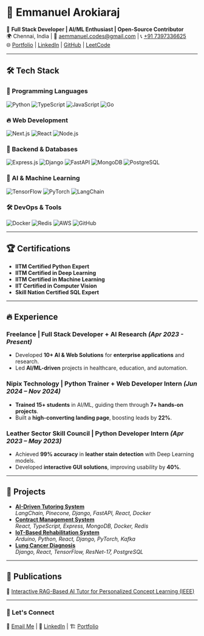 # 👋 Emmanuel Arokiaraj

🚀 **Full Stack Developer | AI/ML Enthusiast | Open-Source Contributor**  
🌍 Chennai, India | 📧 [aemmanuel.codes@gmail.com](mailto:aemmanuel.codes@gmail.com) | 📞 [+91 7397336625](tel:+917397336625)  
🌐 [Portfolio](https://emmanuelx.vercel.app) | [LinkedIn](https://linkedin.com/in/emmanuel-a-1bb23b24b) | [GitHub](https://github.com/E7M2NU3L) | [LeetCode](https://leetcode.com/u/Emmanuel_1108/)  

---

## 🛠️ Tech Stack

### 🚀 Programming Languages
![Python](https://img.shields.io/badge/Python-3776AB?style=for-the-badge&logo=python&logoColor=white) ![TypeScript](https://img.shields.io/badge/TypeScript-007ACC?style=for-the-badge&logo=typescript&logoColor=white) ![JavaScript](https://img.shields.io/badge/JavaScript-F7DF1E?style=for-the-badge&logo=javascript&logoColor=black) ![Go](https://img.shields.io/badge/Go-00ADD8?style=for-the-badge&logo=go&logoColor=white)

### 🔥 Web Development
![Next.js](https://img.shields.io/badge/Next.js-000000?style=for-the-badge&logo=nextdotjs&logoColor=white) ![React](https://img.shields.io/badge/React-61DAFB?style=for-the-badge&logo=react&logoColor=black) ![Node.js](https://img.shields.io/badge/Node.js-339933?style=for-the-badge&logo=node.js&logoColor=white)

### 📡 Backend & Databases
![Express.js](https://img.shields.io/badge/Express.js-000000?style=for-the-badge&logo=express&logoColor=white) ![Django](https://img.shields.io/badge/Django-092E20?style=for-the-badge&logo=django&logoColor=white) ![FastAPI](https://img.shields.io/badge/FastAPI-009688?style=for-the-badge&logo=fastapi&logoColor=white) ![MongoDB](https://img.shields.io/badge/MongoDB-47A248?style=for-the-badge&logo=mongodb&logoColor=white) ![PostgreSQL](https://img.shields.io/badge/PostgreSQL-336791?style=for-the-badge&logo=postgresql&logoColor=white)

### 🤖 AI & Machine Learning
![TensorFlow](https://img.shields.io/badge/TensorFlow-FF6F00?style=for-the-badge&logo=tensorflow&logoColor=white) ![PyTorch](https://img.shields.io/badge/PyTorch-EE4C2C?style=for-the-badge&logo=pytorch&logoColor=white) ![LangChain](https://img.shields.io/badge/LangChain-764ABC?style=for-the-badge&logo=python&logoColor=white)

### 🛠️ DevOps & Tools
![Docker](https://img.shields.io/badge/Docker-2496ED?style=for-the-badge&logo=docker&logoColor=white) ![Redis](https://img.shields.io/badge/Redis-DC382D?style=for-the-badge&logo=redis&logoColor=white) ![AWS](https://img.shields.io/badge/AWS-232F3E?style=for-the-badge&logo=amazon-aws&logoColor=white) ![GitHub](https://img.shields.io/badge/GitHub-181717?style=for-the-badge&logo=github&logoColor=white)

---

## 🏆 Certifications
- **IITM Certified Python Expert**  
- **IITM Certified in Deep Learning**  
- **IITM Certified in Machine Learning**  
- **IIT Certified in Computer Vision**  
- **Skill Nation Certified SQL Expert**  

---

## 🔥 Experience
### **Freelance | Full Stack Developer + AI Research** _(Apr 2023 - Present)_
- Developed **10+ AI & Web Solutions** for **enterprise applications** and research.
- Led **AI/ML-driven** projects in healthcare, education, and automation.

### **Nipix Technology | Python Trainer + Web Developer Intern** _(Jun 2024 – Nov 2024)_
- **Trained 15+ students** in AI/ML, guiding them through **7+ hands-on projects**.
- Built a **high-converting landing page**, boosting leads by **22%**.

### **Leather Sector Skill Council | Python Developer Intern** _(Apr 2023 – May 2023)_
- Achieved **99% accuracy** in **leather stain detection** with Deep Learning models.
- Developed **interactive GUI solutions**, improving usability by **40%**.

---

## 🚀 Projects
- **[AI-Driven Tutoring System](https://volquix.vercel.app/)**  
  *LangChain, Pinecone, Django, FastAPI, React, Docker*  
- **[Contract Management System](https://xcontour.vercel.app/)**  
  *React, TypeScript, Express, MongoDB, Docker, Redis*  
- **[IoT-Based Rehabilitation System](https://brunomed.vercel.app/)**  
  *Arduino, Python, React, Django, PyTorch, Kafka*  
- **[Lung Cancer Diagnosis](https://cvp-rust.vercel.app/)**  
  *Django, React, TensorFlow, ResNet-17, PostgreSQL*  

---

## 📜 Publications
📄 [Interactive RAG-Based AI Tutor for Personalized Concept Learning (IEEE)](https://www.linkedin.com/in/emmanuel-a-1bb23b24b/details/publications/)

---

### 💬 Let's Connect
📧 [Email Me](mailto:aemmanuel.codes@gmail.com) | 💼 [LinkedIn](https://linkedin.com/in/emmanuel-a-1bb23b24b) | 🏗️ [Portfolio](https://emmanuelx.vercel.app)
